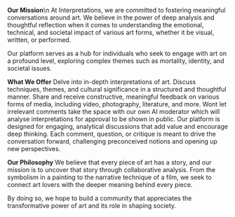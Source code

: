 **Our Mission**\n
At Interpretations, we are committed to fostering meaningful conversations around art. We believe in the power of deep analysis and thoughtful reflection when it comes to understanding the emotional, technical, and societal impact of various art forms, whether it be visual, written, or performed.

Our platform serves as a hub for individuals who seek to engage with art on a profound level, exploring complex themes such as mortality, identity, and societal issues.

**What We Offer**
Delve into in-depth interpretations of art.
Discuss techniques, themes, and cultural significance in a structured and thoughtful manner.
Share and receive constructive, meaningful feedback on various forms of media, including video, photography, literature, and more.
Wont let irrelevant comments take the space with our own AI moderator which will analyse interpretations for approval to be shown in public.
Our platform is designed for engaging, analytical discussions that add value and encourage deep thinking. Each comment, question, or critique is meant to drive the conversation forward, challenging preconceived notions and opening up new perspectives.

**Our Philosophy**
We believe that every piece of art has a story, and our mission is to uncover that story through collaborative analysis. From the symbolism in a painting to the narrative technique of a film, we seek to connect art lovers with the deeper meaning behind every piece.

By doing so, we hope to build a community that appreciates the transformative power of art and its role in shaping society.
